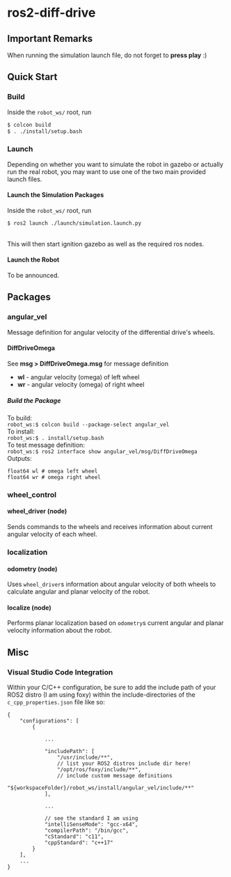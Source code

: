 # ros2-diff-drive

## Important Remarks

When running the simulation launch file, do not forget to **press play** :)

## Quick Start

### Build

Inside the `robot_ws/` root, run
```bash
$ colcon build
$ . ./install/setup.bash
```

### Launch

Depending on whether you want to simulate the robot in gazebo or actually run the real robot, you may want to use one of the two main provided launch files.

#### Launch the Simulation Packages

Inside the `robot_ws/` root, run
```bash
$ ros2 launch ./launch/simulation.launch.py
```

<br/>
This will then start ignition gazebo as well as the required ros nodes.

#### Launch the Robot

To be announced.

## Packages

### angular_vel

Message definition for angular velocity of the differential drive's wheels.

#### DiffDriveOmega

See **msg > DiffDriveOmega.msg** for message definition
</br>
- **wl** - angular velocity (omega) of left wheel
- **wr** - angular velocity (omega) of right wheel

##### Build the Package

To build:
</br>
`robot_ws:$ colcon build --package-select angular_vel`
</br>
To install:
</br>
`robot_ws:$ . install/setup.bash`
</br>
To test message definition:
<br>
`robot_ws:$ ros2 interface show angular_vel/msg/DiffDriveOmega`
</br>
Outputs:
```
float64 wl # omega left wheel
float64 wr # omega right wheel
```


### wheel_control

#### wheel_driver (node)

Sends commands to the wheels and receives information about current angular velocity of each wheel.

### localization

#### odometry (node)

Uses `wheel_driver`s information about angular velocity of both wheels to calculate angular and planar velocity of the robot.

#### localize (node)

Performs planar localization based on `odometry`s current angular and planar velocity information about the robot.

## Misc

### Visual Studio Code Integration

Within your C/C++ configuration, be sure to add the include path of your ROS2 distro (I am using foxy) within the include-directories of the `c_cpp_properties.json` file like so:

```
{
    "configurations": [
        {
            
            ...

            "includePath": [
                "/usr/include/**",
                // list your ROS2 distros include dir here!
                "/opt/ros/foxy/include/**",
                // include custom message definitions
                "${workspaceFolder}/robot_ws/install/angular_vel/include/**"
            ],
            
            ...

            // see the standard I am using
            "intelliSenseMode": "gcc-x64",
            "compilerPath": "/bin/gcc",
            "cStandard": "c11",
            "cppStandard": "c++17"
        }
    ],
    ...
}
```